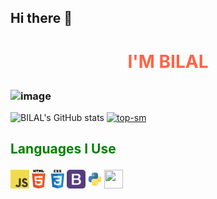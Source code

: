 ## Hi there 👋

# <p align="center " style="color:tomato"> I'M BILAL</P>
### <a  margin-right="50%"> ![image](https://user-images.githubusercontent.com/99627537/159126020-871d847d-0332-4f87-a6aa-b510be578695.png)</a>


![BILAL's GitHub stats](https://github-readme-stats.vercel.app/api?username=REFLESHONEONE&show_icons=true&theme=radical)
[![top-sm](https://github-readme-stats.vercel.app/api/top-langs/?username=REFLESHONEONE&layout=compact)](https://github.com/REFLESHONEONE/github-readme-stats&show_icons=true&theme=radius)

## <p style="color:green">Languages I Use
</p>
 
 <img src="https://raw.githubusercontent.com/github/explore/80688e429a7d4ef2fca1e82350fe8e3517d3494d/topics/javascript/javascript.png" width="30" height="30" border-radius="5px" align="left">
 <img src="https://raw.githubusercontent.com/github/explore/80688e429a7d4ef2fca1e82350fe8e3517d3494d/topics/html/html.png" width="30" height="30" border-radius="5px" align="left">
 <img src="https://raw.githubusercontent.com/github/explore/80688e429a7d4ef2fca1e82350fe8e3517d3494d/topics/css/css.png" width="30" height="30" border-radius="5px" align="left">
  <img src="https://raw.githubusercontent.com/github/explore/80688e429a7d4ef2fca1e82350fe8e3517d3494d/topics/bootstrap/bootstrap.png" width="30" height="30" border-radius="5px" align="left">
   <img src="https://raw.githubusercontent.com/github/explore/80688e429a7d4ef2fca1e82350fe8e3517d3494d/topics/python/python.png" width="30" height="30" border-radius="5px" align="left">
   <img src="https://app.patika.dev/certificates/7haH9mb" width="30" height="30">

